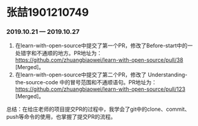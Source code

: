 # 张喆1901210749

### 2019.10.21 — 2019.10.27

1. 在learn-with-open-source中提交了第一个PR，修改了Before-start中的一处错字和不通顺的地方。PR地址为： https://github.com/zhuangbiaowei/learn-with-open-source/pull/38   [Merged]。
2. 在learn-with-open-source中提交了第二个PR，修改了 Understanding-the-source-code 中的冒号范围和不通顺语句。PR地址为： https://github.com/zhuangbiaowei/learn-with-open-source/pull/123  [Merged]。 

总结：在给庄老师的项目提交PR的过程中，我学会了git中的clone、commit、push等命令的使用，也掌握了提交PR的流程。

 
